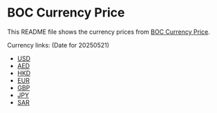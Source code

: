 # BOC Currency Price

This README file shows the currency prices from [BOC Currency Price](https://www.boc.cn/sourcedb/whpj/).

Currency links: (Date for 20250521)

- [USD](https://bocurrencyprice.techina.science/BOC_CURRENCY_PRICE/USD/20250521.json)
- [AED](https://bocurrencyprice.techina.science/BOC_CURRENCY_PRICE/AED/20250521.json)
- [HKD](https://bocurrencyprice.techina.science/BOC_CURRENCY_PRICE/HKD/20250521.json)
- [EUR](https://bocurrencyprice.techina.science/BOC_CURRENCY_PRICE/EUR/20250521.json)
- [GBP](https://bocurrencyprice.techina.science/BOC_CURRENCY_PRICE/GBP/20250521.json)
- [JPY](https://bocurrencyprice.techina.science/BOC_CURRENCY_PRICE/JPY/20250521.json)
- [SAR](https://bocurrencyprice.techina.science/BOC_CURRENCY_PRICE/SAR/20250521.json)

